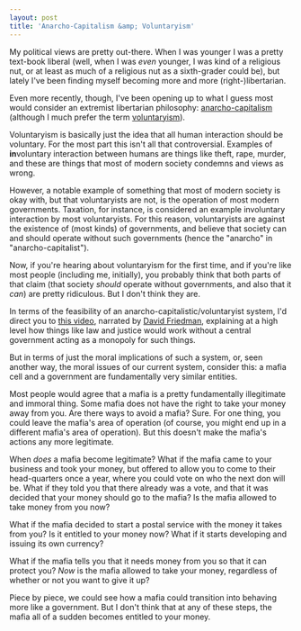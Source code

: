 ```yaml
---
layout: post
title: 'Anarcho-Capitalism &amp; Voluntaryism'
---
```

My political views are pretty out-there. When I was younger I was a pretty text-book liberal (well, when I was _even_ younger, I was kind of a religious nut, or at least as much of a religious nut as a sixth-grader could be), but lately I've been finding myself becoming more and more (right-)libertarian.

Even more recently, though, I've been opening up to what I guess most would consider an extremist libertarian philosophy: [anarcho-capitalism](http://en.wikipedia.org/wiki/Anarcho-capitalism) (although I much prefer the term [voluntaryism](http://en.wikipedia.org/wiki/Voluntaryism)).

Voluntaryism is basically just the idea that all human interaction should be voluntary. For the most part this isn't all that controversial. Examples of **in**voluntary interaction between humans are things like theft, rape, murder, and these are things that most of modern society condemns and views as wrong.

However, a notable example of something that most of modern society is okay with, but that voluntaryists are not, is the operation of most modern governments. Taxation, for instance, is considered an example involuntary interaction by most voluntaryists. For this reason, voluntaryists are against the existence of (most kinds) of governments, and believe that society can and should operate without such governments (hence the "anarcho" in "anarcho-capitalist").

Now, if you're hearing about voluntaryism for the first time, and if you're like most people (including me, initially), you probably think that both parts of that claim (that society _should_ operate without governments, and also that it _can_) are pretty ridiculous. But I don't think they are.

In terms of the feasibility of an anarcho-capitalistic/voluntaryist system, I'd direct you to [this video](http://www.youtube.com/watch?v=jTYkdEU_B4o), narrated by [David Friedman](http://en.wikipedia.org/wiki/David_D._Friedman), explaining at a high level how things like law and justice would work without a central government acting as a monopoly for such things.

But in terms of just the moral implications of such a system, or, seen another way, the moral issues of our current system, consider this: a mafia cell and a government are fundamentally very similar entities.

Most people would agree that a mafia is a pretty fundamentally illegitimate and immoral thing. Some mafia does not have the right to take your money away from you. Are there ways to avoid a mafia? Sure. For one thing, you could leave the mafia's area of operation (of course, you might end up in a different mafia's area of operation). But this doesn't make the mafia's actions any more legitimate.

When _does_ a mafia become legitimate? What if the mafia came to your business and took your money, but offered to allow you to come to their head-quarters once a year, where you could vote on who the next don will be. What if they told you that there already was a vote, and that it was decided that your money should go to the mafia? Is the mafia allowed to take money from you now?

What if the mafia decided to start a postal service with the money it takes from you? Is it entitled to your money now? What if it starts developing and issuing its own currency?

What if the mafia tells you that it needs money from you so that it can protect you? _Now_ is the mafia allowed to take your money, regardless of whether or not you want to give it up?

Piece by piece, we could see how a mafia could transition into behaving more like a government. But I don't think that at any of these steps, the mafia all of a sudden becomes entitled to your money.
